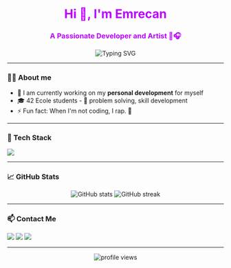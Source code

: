 <h1 align="center" style="color: #BB00FF;">Hi 👋, I'm Emrecan</h1>
<h3 align="center" style="color: #BB00FF;">A Passionate Developer and Artist 👾🎧</h3>

<p align="center">
  <img src="https://readme-typing-svg.herokuapp.com?font=Fira+Code&color=BB00FF&center=true&vCenter=true&background=00000000&lines=Writing+Code+%2B+Making+A+Song+%F0%9F%8E%A7;Living+the+code+life+%F0%9F%92%BB;Always+High%2C+always+%F0%9F%A5%B3" alt="Typing SVG" />
</p>

---

### 👨‍💻 About me
- 🔭 I am currently working on my **personal development** for myself
- 🎓 42 Ecole students - 🧩 problem solving, skill development
- ⚡ Fun fact: When I'm not coding, I rap. 🎤

---

### 🧰 Tech Stack
<p align="left">
  <img src="https://skillicons.dev/icons?i=python,html,css,git,linux,vscode,photoshop,discord,illustratorfigma&theme=dark" />
</p>

---

### 📈 GitHub Stats
<p align="center">
  <img src="https://github-readme-stats.vercel.app/api?username=emrecan42&show_icons=true&theme=tokyonight" alt="GitHub stats" />
  <img src="https://github-readme-streak-stats.herokuapp.com/?user=emrecan42&theme=tokyonight" alt="GitHub streak" />
</p>

---

### 📫 Contact Me
<p align="left">
  <a href="emrecanded@gmail.com"><img src="https://img.shields.io/badge/email-D14836?style=for-the-badge&logo=gmail&logoColor=white" /></a>
  <a href="https://linkedin.com/in/emrecan"><img src="https://img.shields.io/badge/linkedin-%230077B5.svg?&style=for-the-badge&logo=linkedin&logoColor=white" /></a>
  <a href="https://twitter.com/emrecan"><img src="https://img.shields.io/badge/twitter-1DA1F2.svg?style=for-the-badge&logo=twitter&logoColor=white" /></a>
</p>

---

<p align="center">
  <img src="https://komarev.com/ghpvc/?username=emrecan42&label=Profile+Views&color=BB00FF&style=flat" alt="profile views" />
</p>
